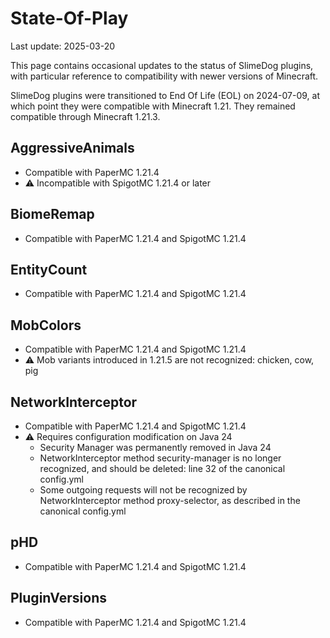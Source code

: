 # State-Of-Play
Last update: 2025-03-20

This page contains occasional updates to the status of SlimeDog plugins,
with particular reference to compatibility with newer versions of Minecraft.

SlimeDog plugins were transitioned to End Of Life (EOL) on 2024-07-09,
at which point they were compatible with Minecraft 1.21.
They remained compatible through Minecraft 1.21.3.

## AggressiveAnimals
- Compatible with PaperMC 1.21.4
- ⚠️ Incompatible with SpigotMC 1.21.4 or later

## BiomeRemap
- Compatible with PaperMC 1.21.4 and SpigotMC 1.21.4

## EntityCount
- Compatible with PaperMC 1.21.4 and SpigotMC 1.21.4

## MobColors
- Compatible with PaperMC 1.21.4 and SpigotMC 1.21.4
- ⚠️ Mob variants introduced in 1.21.5 are not recognized: chicken, cow, pig

## NetworkInterceptor
- Compatible with PaperMC 1.21.4 and SpigotMC 1.21.4
- ⚠️ Requires configuration modification on Java 24
  - Security Manager was permanently removed in Java 24
  - NetworkInterceptor method security-manager is no longer recognized, and should be deleted: line 32 of the canonical config.yml
  - Some outgoing requests will not be recognized by NetworkInterceptor method proxy-selector, as described in the canonical config.yml

## pHD
- Compatible with PaperMC 1.21.4 and SpigotMC 1.21.4

## PluginVersions
- Compatible with PaperMC 1.21.4 and SpigotMC 1.21.4

